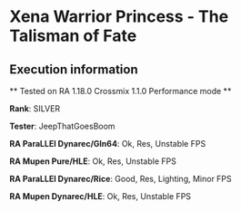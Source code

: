 # Xena Warrior Princess - The Talisman of Fate 

## Execution information

** Tested on RA 1.18.0 Crossmix 1.1.0 Performance mode **

**Rank**: SILVER

**Tester**: JeepThatGoesBoom


**RA ParaLLEl Dynarec/Gln64**: Ok, Res, Unstable FPS

**RA Mupen Pure/HLE**: Ok, Res, Unstable FPS

**RA ParaLLEl Dynarec/Rice**: Good, Res, Lighting, Minor FPS

**RA Mupen Dynarec/HLE**: Ok, Res, Unstable FPS